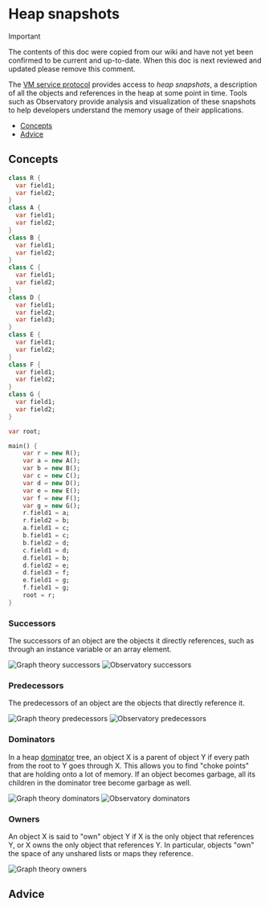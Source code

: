 # Heap snapshots

> [!IMPORTANT]
> The contents of this doc were copied from our wiki and have not yet been
> confirmed to be current and up-to-date. When this doc is next reviewed and
> updated please remove this comment.

The [VM service protocol](https://github.com/dart-lang/sdk/blob/main/runtime/vm/service/service.md) provides access to _heap snapshots_, a description of all the objects and references in the heap at some point in time. Tools such as Observatory provide analysis and visualization of these snapshots to help developers understand the memory usage of their applications.

* [Concepts](#concepts)
* [Advice](#concepts)

## Concepts

```dart
class R {
  var field1;
  var field2;
}
class A {
  var field1;
  var field2;
}
class B {
  var field1;
  var field2;
}
class C {
  var field1;
  var field2;
}
class D {
  var field1;
  var field2;
  var field3;
}
class E {
  var field1;
  var field2;
}
class F {
  var field1;
  var field2;
}
class G {
  var field1;
  var field2;
}

var root;

main() {
    var r = new R();
    var a = new A();
    var b = new B();
    var c = new C();
    var d = new D();
    var e = new E();
    var f = new F();
    var g = new G();
    r.field1 = a;
    r.field2 = b;
    a.field1 = c;
    b.field1 = c;
    b.field2 = d;
    c.field1 = d;
    d.field1 = b;
    d.field2 = e;
    d.field3 = f;
    e.field1 = g;
    f.field1 = g;
    root = r;
}
```

### Successors

The successors of an object are the objects it directly references, such as through an instance variable or an array element.

![Graph theory successors](images/successors.svg)
![Observatory successors](images/observatory-successors.png)

### Predecessors

The predecessors of an object are the objects that directly reference it.

![Graph theory predecessors](images/predecessors.svg)
![Observatory predecessors](images/observatory-predecessors.png)

### Dominators

In a heap [dominator](https://en.wikipedia.org/wiki/Dominator_(graph_theory)) tree, an object X is a parent of object Y if every path from the root to Y goes through X. This allows you to find "choke points" that are holding onto a lot of memory. If an object becomes garbage, all its children in the dominator tree become garbage as well.

![Graph theory dominators](images/dominators.svg)
![Observatory dominators](images/observatory-dominators.png)

### Owners

An object X is said to "own" object Y if X is the only object that references Y, or X owns the only object that references Y. In particular, objects "own" the space of any unshared lists or maps they reference.

![Graph theory owners](images/owners.svg)

## Advice